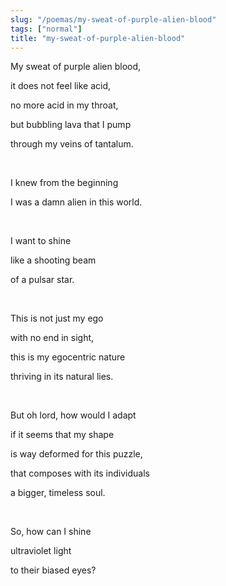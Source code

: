 ```yaml
---
slug: "/poemas/my-sweat-of-purple-alien-blood"
tags: ["normal"]
title: "my-sweat-of-purple-alien-blood"
---
```

My sweat of purple alien blood,

it does not feel like acid,

no more acid in my throat,

but bubbling lava that I pump

through my veins of tantalum.

&nbsp;

I knew from the beginning

I was a damn alien in this world.

&nbsp;

I want to shine

like a shooting beam

of a pulsar star.

&nbsp;

This is not just my ego

with no end in sight,

this is my egocentric nature

thriving in its natural lies.

&nbsp;

But oh lord, how would I adapt

if it seems that my shape

is way deformed for this puzzle,

that composes with its individuals

a bigger, timeless soul.

&nbsp;

So, how can I shine

ultraviolet light

to their biased eyes?